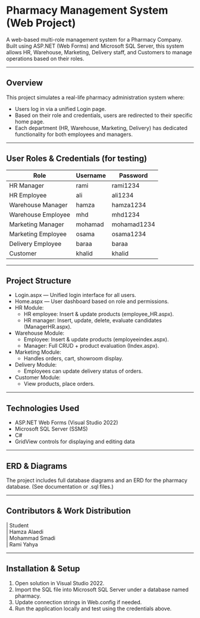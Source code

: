 
#  Pharmacy Management System (Web Project)

A web-based multi-role management system for a Pharmacy Company. Built using ASP.NET (Web Forms) and Microsoft SQL Server, this system allows HR, Warehouse, Marketing, Delivery staff, and Customers to manage operations based on their roles.

---

##  Overview

This project simulates a real-life pharmacy administration system where:

- Users log in via a unified Login page.
- Based on their role and credentials, users are redirected to their specific home page.
- Each department (HR, Warehouse, Marketing, Delivery) has dedicated functionality for both employees and managers.

---

##  User Roles & Credentials (for testing)

| Role                | Username | Password   |
|---------------------|----------|------------|
| HR Manager          | rami     | rami1234   |
| HR Employee         | ali      | ali1234    |
| Warehouse Manager   | hamza    | hamza1234  |
| Warehouse Employee  | mhd      | mhd1234    |
| Marketing Manager   | mohamad  | mohamad1234|
| Marketing Employee  | osama    | osama1234  |
| Delivery Employee   | baraa    | baraa      |
| Customer            | khalid   | khalid     |

---

##  Project Structure

- Login.aspx — Unified login interface for all users.
- Home.aspx — User dashboard based on role and permissions.
- HR Module:
  - HR employee: Insert & update products (employee_HR.aspx).
  - HR manager: Insert, update, delete, evaluate candidates (ManagerHR.aspx).
- Warehouse Module:
  - Employee: Insert & update products (employeeindex.aspx).
  - Manager: Full CRUD + product evaluation (Index.aspx).
- Marketing Module:
  - Handles orders, cart, showroom display.
- Delivery Module:
  - Employees can update delivery status of orders.
- Customer Module:
  - View products, place orders.

---

##  Technologies Used

- ASP.NET Web Forms (Visual Studio 2022)
- Microsoft SQL Server (SSMS)
- C#
- GridView controls for displaying and editing data

---

##  ERD & Diagrams

The project includes full database diagrams and an ERD for the pharmacy database. (See documentation or .sql files.)

---

##  Contributors & Work Distribution

| Student         
| Hamza Alaedi  
| Mohammad Smadi  
| Rami Yahya       


---

##  Installation & Setup

1. Open solution in Visual Studio 2022.
2. Import the SQL file into Microsoft SQL Server under a database named pharmacy.
3. Update connection strings in Web.config if needed.
4. Run the application locally and test using the credentials above.
